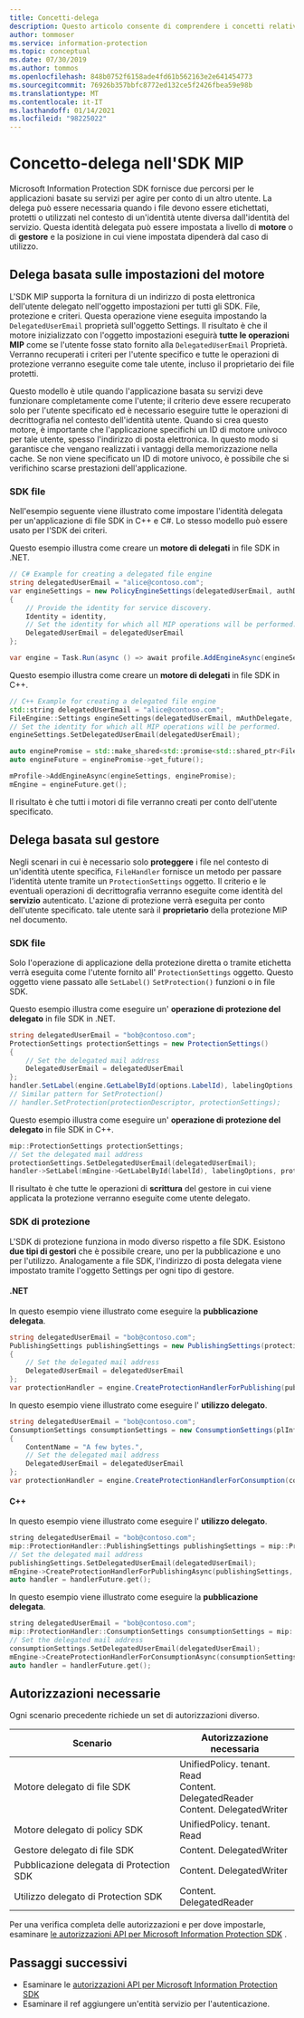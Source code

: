```yaml
---
title: Concetti-delega
description: Questo articolo consente di comprendere i concetti relativi alla delega in MIP SDK.
author: tommoser
ms.service: information-protection
ms.topic: conceptual
ms.date: 07/30/2019
ms.author: tommos
ms.openlocfilehash: 848b0752f6158ade4fd61b562163e2e641454773
ms.sourcegitcommit: 76926b357bbfc8772ed132ce5f2426fbea59e98b
ms.translationtype: MT
ms.contentlocale: it-IT
ms.lasthandoff: 01/14/2021
ms.locfileid: "98225022"
---
```

# <a name="concept---delegation-in-the-mip-sdk"></a>Concetto-delega nell'SDK MIP

Microsoft Information Protection SDK fornisce due percorsi per le applicazioni basate su servizi per agire per conto di un altro utente. La delega può essere necessaria quando i file devono essere etichettati, protetti o utilizzati nel contesto di un'identità utente diversa dall'identità del servizio. Questa identità delegata può essere impostata a livello di **motore** o di **gestore** e la posizione in cui viene impostata dipenderà dal caso di utilizzo.

## <a name="engine-settings-based-delegation"></a>Delega basata sulle impostazioni del motore

L'SDK MIP supporta la fornitura di un indirizzo di posta elettronica dell'utente delegato nell'oggetto impostazioni per tutti gli SDK. File, protezione e criteri. Questa operazione viene eseguita impostando la `DelegatedUserEmail` proprietà sull'oggetto Settings. Il risultato è che il motore inizializzato con l'oggetto impostazioni eseguirà **tutte le operazioni MIP** come se l'utente fosse stato fornito alla `DelegatedUserEmail` Proprietà. Verranno recuperati i criteri per l'utente specifico e tutte le operazioni di protezione verranno eseguite come tale utente, incluso il proprietario dei file protetti.

Questo modello è utile quando l'applicazione basata su servizi deve funzionare completamente come l'utente; il criterio deve essere recuperato solo per l'utente specificato ed è necessario eseguire tutte le operazioni di decrittografia nel contesto dell'identità utente. Quando si crea questo motore, è importante che l'applicazione specifichi un ID di motore univoco per tale utente, spesso l'indirizzo di posta elettronica. In questo modo si garantisce che vengano realizzati i vantaggi della memorizzazione nella cache. Se non viene specificato un ID di motore univoco, è possibile che si verifichino scarse prestazioni dell'applicazione.

### <a name="file-sdk"></a>SDK file

Nell'esempio seguente viene illustrato come impostare l'identità delegata per un'applicazione di file SDK in C++ e C#. Lo stesso modello può essere usato per l'SDK dei criteri.

Questo esempio illustra come creare un **motore di delegati** in file SDK in .NET.

```csharp
// C# Example for creating a delegated file engine
string delegatedUserEmail = "alice@contoso.com";
var engineSettings = new PolicyEngineSettings(delegatedUserEmail, authDelegate, "", "en-US")
{
    // Provide the identity for service discovery.
    Identity = identity,
    // Set the identity for which all MIP operations will be performed.
    DelegatedUserEmail = delegatedUserEmail
};

var engine = Task.Run(async () => await profile.AddEngineAsync(engineSettings)).Result;
```

Questo esempio illustra come creare un **motore di delegati** in file SDK in C++.

```c++
// C++ Example for creating a delegated file engine
std::string delegatedUserEmail = "alice@contoso.com";
FileEngine::Settings engineSettings(delegatedUserEmail, mAuthDelegate, "", "en-US", false);
// Set the identity for which all MIP operations will be performed. 
engineSettings.SetDelegatedUserEmail(delegatedUserEmail);

auto enginePromise = std::make_shared<std::promise<std::shared_ptr<FileEngine>>>();
auto engineFuture = enginePromise->get_future();

mProfile->AddEngineAsync(engineSettings, enginePromise);
mEngine = engineFuture.get();
```

Il risultato è che tutti i motori di file verranno creati per conto dell'utente specificato.


## <a name="handler-based-delegation"></a>Delega basata sul gestore

Negli scenari in cui è necessario solo **proteggere** i file nel contesto di un'identità utente specifica, `FileHandler` fornisce un metodo per passare l'identità utente tramite un `ProtectionSettings` oggetto. Il criterio e le eventuali operazioni di decrittografia verranno eseguite come identità del **servizio** autenticato. L'azione di protezione verrà eseguita per conto dell'utente specificato. tale utente sarà il **proprietario** della protezione MIP nel documento.

### <a name="file-sdk"></a>SDK file

Solo l'operazione di applicazione della protezione diretta o tramite etichetta verrà eseguita come l'utente fornito all' `ProtectionSettings` oggetto. Questo oggetto viene passato alle `SetLabel()` `SetProtection()` funzioni o in file SDK.

Questo esempio illustra come eseguire un' **operazione di protezione del delegato** in file SDK in .NET.

```csharp
string delegatedUserEmail = "bob@contoso.com";
ProtectionSettings protectionSettings = new ProtectionSettings()
{
    // Set the delegated mail address 
    DelegatedUserEmail = delegatedUserEmail
};
handler.SetLabel(engine.GetLabelById(options.LabelId), labelingOptions, protectionSettings);
// Similar pattern for SetProtection()
// handler.SetProtection(protectionDescriptor, protectionSettings);
```

Questo esempio illustra come eseguire un' **operazione di protezione del delegato** in file SDK in C++.

```c++
mip::ProtectionSettings protectionSettings;
// Set the delegated mail address 
protectionSettings.SetDelegatedUserEmail(delegatedUserEmail);
handler->SetLabel(mEngine->GetLabelById(labelId), labelingOptions, protectionSettings);
```

Il risultato è che tutte le operazioni di **scrittura** del gestore in cui viene applicata la protezione verranno eseguite come utente delegato. 

### <a name="protection-sdk"></a>SDK di protezione

L'SDK di protezione funziona in modo diverso rispetto a file SDK. Esistono **due tipi di gestori** che è possibile creare, uno per la pubblicazione e uno per l'utilizzo. Analogamente a file SDK, l'indirizzo di posta delegata viene impostato tramite l'oggetto Settings per ogni tipo di gestore.

#### <a name="net"></a>.NET

In questo esempio viene illustrato come eseguire la **pubblicazione delegata**.

```csharp
string delegatedUserEmail = "bob@contoso.com";
PublishingSettings publishingSettings = new PublishingSettings(protectionDescriptor)
{
    // Set the delegated mail address 
    DelegatedUserEmail = delegatedUserEmail
};          
var protectionHandler = engine.CreateProtectionHandlerForPublishing(publishingSettings);
```

In questo esempio viene illustrato come eseguire l' **utilizzo delegato**.

```csharp
string delegatedUserEmail = "bob@contoso.com";
ConsumptionSettings consumptionSettings = new ConsumptionSettings(plInfo)
{                
    ContentName = "A few bytes.",
    // Set the delegated mail address 
    DelegatedUserEmail = delegatedUserEmail
};
var protectionHandler = engine.CreateProtectionHandlerForConsumption(consumptionSettings);
```

#### <a name="c"></a>C++

In questo esempio viene illustrato come eseguire l' **utilizzo delegato**.

```c++
string delegatedUserEmail = "bob@contoso.com";
mip::ProtectionHandler::PublishingSettings publishingSettings = mip::ProtectionHandler::PublishingSettings(descriptor);
// Set the delegated mail address 
publishingSettings.SetDelegatedUserEmail(delegatedUserEmail);
mEngine->CreateProtectionHandlerForPublishingAsync(publishingSettings, handlerObserver, handlerPromise);
auto handler = handlerFuture.get(); 
```

In questo esempio viene illustrato come eseguire la **pubblicazione delegata**.

```c++
string delegatedUserEmail = "bob@contoso.com";
mip::ProtectionHandler::ConsumptionSettings consumptionSettings = mip::ProtectionHandler::ConsumptionSettings(serializedPublishingLicense);
// Set the delegated mail address 
consumptionSettings.SetDelegatedUserEmail(delegatedUserEmail);
mEngine->CreateProtectionHandlerForConsumptionAsync(consumptionSettings, handlerObserver, handlerPromise);
auto handler = handlerFuture.get(); 
```

## <a name="required-permissions"></a>Autorizzazioni necessarie

Ogni scenario precedente richiede un set di autorizzazioni diverso. 

| Scenario                             | Autorizzazione necessaria                                                             |
| ------------------------------------ | ------------------------------------------------------------------------------- |
| Motore delegato di file SDK            | UnifiedPolicy. tenant. Read<br>Content. DelegatedReader<br>Content. DelegatedWriter |
| Motore delegato di policy SDK          | UnifiedPolicy. tenant. Read                                                       |
| Gestore delegato di file SDK           | Content. DelegatedWriter                                                         |
| Pubblicazione delegata di Protection SDK     | Content. DelegatedWriter                                                         |
| Utilizzo delegato di Protection SDK | Content. DelegatedReader                                                         |

Per una verifica completa delle autorizzazioni e per dove impostarle, esaminare [le autorizzazioni API per Microsoft Information Protection SDK](concept-api-permissions.md) .

## <a name="next-steps"></a>Passaggi successivi

- Esaminare le [autorizzazioni API per Microsoft Information Protection SDK](concept-api-permissions.md)
- Esaminare il <TODO> ref aggiungere un'entità servizio per l'autenticazione.